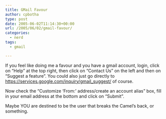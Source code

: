 ```yaml
---
title: GMail Favour
author: cpbotha
type: post
date: 2005-06-02T11:14:30+00:00
url: /2005/06/02/gmail-favour/
categories:
  - nerd
tags:
  - gmail

---
```

If you feel like doing me a favour and you have a gmail account, login, click on &#8220;Help&#8221; at the top right, then click on &#8220;Contact Us&#8221; on the left and then on &#8220;Suggest a feature&#8221;. You could also just go directly to <https://services.google.com/inquiry/gmail_suggest/> of course.

Now check the &#8220;Customize &#8216;From:&#8217; address/create an account alias&#8221; box, fill in your email address at the bottom and click on &#8220;Submit&#8221;.

Maybe YOU are destined to be the user that breaks the Camel&#8217;s back, or something.